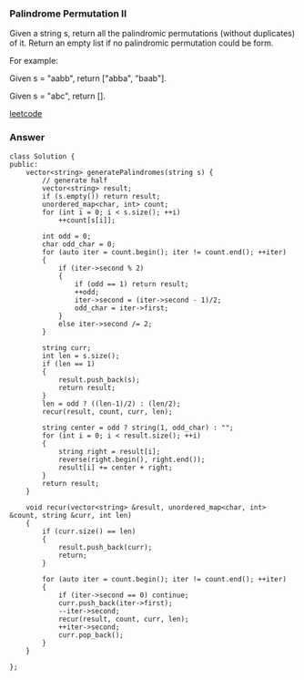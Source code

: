 ### Palindrome Permutation II
Given a string s, return all the palindromic permutations (without duplicates) of it. Return an empty list if no palindromic permutation could be form.

For example:

Given s = "aabb", return ["abba", "baab"].

Given s = "abc", return [].

[leetcode](https://leetcode.com/problems/palindrome-permutation-ii/description/)

### Answer
	class Solution {
	public:
	    vector<string> generatePalindromes(string s) {
	        // generate half
	        vector<string> result;
	        if (s.empty()) return result;
	        unordered_map<char, int> count;
	        for (int i = 0; i < s.size(); ++i)
	            ++count[s[i]];
	        
	        int odd = 0;
	        char odd_char = 0;
	        for (auto iter = count.begin(); iter != count.end(); ++iter)
	        {
	            if (iter->second % 2)
	            {
	                if (odd == 1) return result; 
	                ++odd;
	                iter->second = (iter->second - 1)/2;
	                odd_char = iter->first;
	            }
	            else iter->second /= 2;
	        }
	        
	        string curr;
	        int len = s.size();
	        if (len == 1)
	        {
	            result.push_back(s);
	            return result;
	        }
	        len = odd ? ((len-1)/2) : (len/2);
	        recur(result, count, curr, len);
	        
	        string center = odd ? string(1, odd_char) : "";
	        for (int i = 0; i < result.size(); ++i)
	        {
	            string right = result[i];
	            reverse(right.begin(), right.end());
	            result[i] += center + right;
	        }
	        return result;
	    }
	    
	    void recur(vector<string> &result, unordered_map<char, int> &count, string &curr, int len)
	    {
	        if (curr.size() == len)
	        {
	            result.push_back(curr);
	            return;
	        }
	        
	        for (auto iter = count.begin(); iter != count.end(); ++iter)
	        {
	            if (iter->second == 0) continue;
	            curr.push_back(iter->first);
	            --iter->second;
	            recur(result, count, curr, len);
	            ++iter->second;
	            curr.pop_back();
	        }
	    }
	    
	};